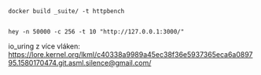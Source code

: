 

```
docker build _suite/ -t httpbench
```

```

```

```
hey -n 50000 -c 256 -t 10 "http://127.0.0.1:3000/"
```


io_uring z více vláken: https://lore.kernel.org/lkml/c40338a9989a45ec38f36e5937365eca6a089795.1580170474.git.asml.silence@gmail.com/

